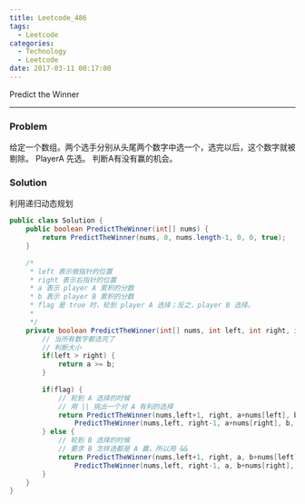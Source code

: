 ```yaml
---
title: Leetcode_486
tags:
  - Leetcode
categories:
  - Technology
  - Leetcode
date: 2017-03-11 00:17:00
---
```

Predict the Winner

<!-- more -->

***

### Problem
给定一个数组。两个选手分别从头尾两个数字中选一个，选完以后，这个数字就被剔除。
PlayerA 先选。
判断A有没有赢的机会。

### Solution 

利用递归动态规划

``` java
public class Solution {
    public boolean PredictTheWinner(int[] nums) {
        return PredictTheWinner(nums, 0, nums.length-1, 0, 0, true);
    }
    
    /* 
     * left 表示做指针的位置
     * right 表示右指针的位置
     * a 表示 player A 累积的分数
     * b 表示 player B 累积的分数
     * flag 是 true 时，轮到 player A 选择；反之，player B 选择。
     *
     */
    private boolean PredictTheWinner(int[] nums, int left, int right, int a, int b, boolean flag) {
    	// 当所有数字都选完了
    	// 判断大小
        if(left > right) {
            return a >= b;
        }
        
        if(flag) {
        	// 轮到 A 选择的时候
        	// 用 || 挑出一个对 A 有利的选择
            return PredictTheWinner(nums,left+1, right, a+nums[left], b, false) ||
                PredictTheWinner(nums,left, right-1, a+nums[right], b, false);
        } else {
        	// 轮到 B 选择的时候
        	// 要求 B 怎样选都是 A 赢，所以用 &&
            return PredictTheWinner(nums,left+1, right, a, b+nums[left], true) &&
                PredictTheWinner(nums,left, right-1, a, b+nums[right], true);
        }
    }
}
```











































